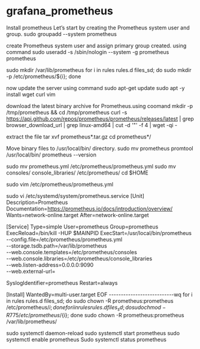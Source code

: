 # grafana_prometheus

Install prometheus 
Let’s start by creating the Prometheus system user and group.
sudo groupadd --system prometheus 

create Prometheus system user and assign primary group created. using command
sudo useradd -s /sbin/nologin --system -g prometheus prometheus

sudo mkdir /var/lib/prometheus
for i in rules rules.d files_sd; do sudo mkdir -p /etc/prometheus/${i}; done

now update the server using command 
sudo apt-get update 
sudo apt -y install wget curl vim

download the latest binary archive for Prometheus.using coomand
mkdir -p /tmp/prometheus && cd /tmp/prometheus
curl -s https://api.github.com/repos/prometheus/prometheus/releases/latest | grep browser_download_url | grep linux-amd64 | cut -d '"' -f 4 | wget -qi -

extract the file
tar xvf prometheus*.tar.gz
cd prometheus*/

Move binary files to /usr/local/bin/ directory.
sudo mv prometheus promtool /usr/local/bin/
prometheus --version

sudo mv prometheus.yml /etc/prometheus/prometheus.yml
sudo mv consoles/ console_libraries/ /etc/prometheus/
cd $HOME

sudo vim /etc/prometheus/prometheus.yml

sudo vi /etc/systemd/system/prometheus.service
[Unit]
Description=Prometheus
Documentation=https://prometheus.io/docs/introduction/overview/
Wants=network-online.target
After=network-online.target

[Service]
Type=simple
User=prometheus
Group=prometheus
ExecReload=/bin/kill -HUP \$MAINPID
ExecStart=/usr/local/bin/prometheus \
  --config.file=/etc/prometheus/prometheus.yml \
  --storage.tsdb.path=/var/lib/prometheus \
  --web.console.templates=/etc/prometheus/consoles \
  --web.console.libraries=/etc/prometheus/console_libraries \
  --web.listen-address=0.0.0.0:9090 \
  --web.external-url=

SyslogIdentifier=prometheus
Restart=always

[Install]
WantedBy=multi-user.target
EOF 
---------------------------wq
for i in rules rules.d files_sd; do sudo chown -R prometheus:prometheus /etc/prometheus/${i}; done
for i in rules rules.d files_sd; do sudo chmod -R 775 /etc/prometheus/${i}; done
sudo chown -R prometheus:prometheus /var/lib/prometheus/

sudo systemctl daemon-reload
sudo systemctl start prometheus
sudo systemctl enable prometheus
Sudo systemctl status prometheus





